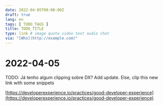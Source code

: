 ```yaml
---
date: 2022-04-05T00:00:00Z
draft: true
lang: en
tags: [ TODO_TAGS ]
title: TODO_TITLE
type: link # image quote video text audio chat
via: "[Who](http://example.com)"
---
```



# 2022-04-05

TODO: Já tenho algum clipping sobre DX? Add update. Else, clip this new link with some snippets

[https://developerexperience.io/practices/good-developer-experience](https://developerexperience.io/practices/good-developer-experience)

